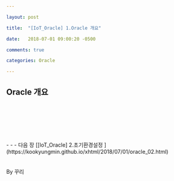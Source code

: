 ```yaml
---

layout: post

title:  "[IoT_Oracle] 1.Oracle 개요"

date:   2018-07-01 09:00:20 -0500

comments: true

categories: Oracle

---
```


## Oracle 개요

<br>
<br>

>



<br>
<br>
<br>
- - -
다음 장 [[IoT_Oracle] 2.초기환경설정 ](https://kookyungmin.github.io/xhtml/2018/07/01/oracle_02.html)



<br>
<br>
<br>
By 꾸리